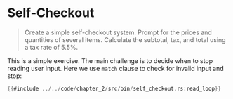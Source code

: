 # Self-Checkout

> Create a simple self-checkout system.
> Prompt for the prices and quantities of several items.
> Calculate the subtotal, tax, and total using a tax rate of 5.5%.

This is a simple exercise. The main challenge is to decide when to stop reading user input.
Here we use `match` clause to check for invalid input and stop:

```rust
{{#include ../../code/chapter_2/src/bin/self_checkout.rs:read_loop}}
```
